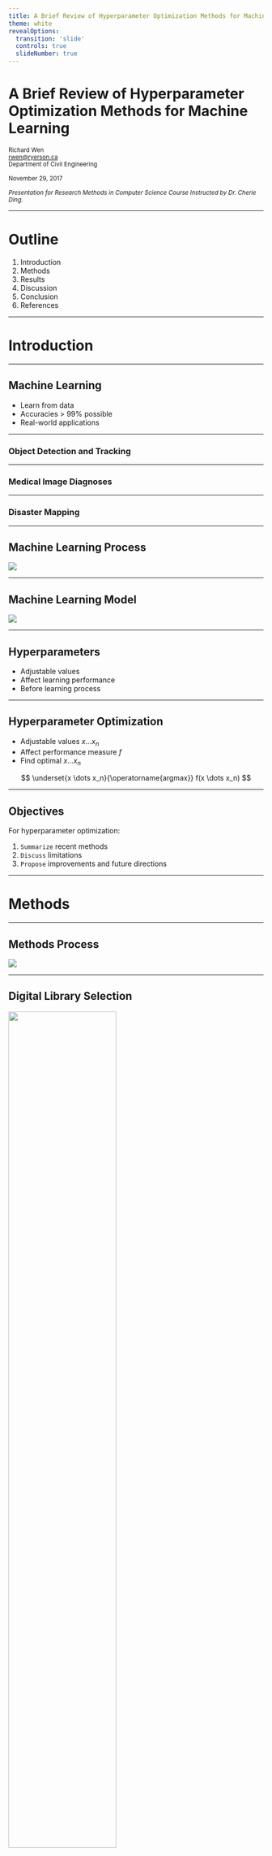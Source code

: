 ```yaml
---
title: A Brief Review of Hyperparameter Optimization Methods for Machine Learning
theme: white
revealOptions:
  transition: 'slide'
  controls: true
  slideNumber: true
---
```


# A Brief Review of Hyperparameter Optimization Methods for Machine Learning

<small>Richard Wen</small>  
<small>rwen@ryerson.ca</small>  
<small>Department of Civil Engineering</small>  
  
<small>November 29, 2017</small>  
  
<small>*Presentation for Research Methods in Computer Science Course Instructed by Dr. Cherie Ding.*</small>

---

# Outline

1. Introduction
2. Methods
3. Results
4. Discussion
5. Conclusion
6. References

---

# Introduction

---

## Machine Learning

* Learn from data
* Accuracies > 99% possible
* Real-world applications

---

### Object Detection and Tracking

<!-- .slide: data-background="./edit/img/raccoon_objdetect.gif" -->

---
 
### Medical Image Diagnoses

<!-- .slide: data-background="./edit/img/ctscan_thorax.gif" -->

---

### Disaster Mapping

<!-- .slide: data-background-iframe="./edit/iframe/simontontexas_harveyflood/simontontexas_harveyflood.html" -->

---

## Machine Learning Process

<img src="./edit/img/mlprocess.svg"></img>

---

## Machine Learning Model

<img src="./edit/img/mlmodel.svg"></img>

---

## Hyperparameters

* Adjustable values
* Affect learning performance
* Before learning process

---

## Hyperparameter Optimization

* Adjustable values $x \dots x_n$
* Affect performance measure $f$
* Find optimal $x \dots x_n$

$$
\underset{x \dots x_n}{\operatorname{argmax}} f(x \dots x_n)
$$

---

## Objectives

For hyperparameter optimization:

1. `Summarize` recent methods
2. `Discuss` limitations
3. `Propose` improvements and future directions

---

# Methods

---

## Methods Process

<img src="./edit/img/methodsprocess.svg"></img>

---

## Digital Library Selection

<img src="./edit/img/cs_jif_graph.png" width="65%"></img>

<small>Top 25 computer science journals on InCites by Journal Impact Factors</small>

---

## Automatic Search Queries

Query| Value
--- | ---
`Publication` | IEEE or ACM
`Year`| 2014 to October 5, 2017
`Title contains` | *hyperparameter*, *optimization*

---

## Manual Selection Criteria

Criteria| Description
--- | ---
`Detailed` | specific methods and results, >= 8 pages
`Relevant`| mention hyperparameter optimization
`Practical` | experiments, benchmarks, applications

---

## Review Procedure

1. `Identify` methods
2. `Summarize` methods
3. `Summarize` experiments and results
4. `Discuss` limitations, improvements, directions

---

# Results

---

## Potential Papers

<canvas class="chart">
<!--
{
 "type": "bar",
 "data": {
  "labels": ["2014"," 2015"," 2016"," 2017"],
  "datasets":[
   {
    "data":["0", "0", "0", "2", "0", "8"],
    "label":"ACM","backgroundColor":"rgba(91, 194, 244, 0.8)"
   },
   {
    "data":["1", "3", "4","4"],
    "label":"IEEE Xplore","backgroundColor":"rgba(0, 45, 114, 0.8)"
   }
  ]
 }, 
 "options": {
   "responsive": "true",
   "scales": {
        "yAxes": [{
          "scaleLabel": {
            "display": true,
            "labelString": "Number of Papers"
          }
        }]
      }
 }
}
-->
</canvas>

---

## Selected Papers

<canvas class="chart">
<!--
{
 "type": "bar",
 "data": {
  "labels": ["2014"," 2015"," 2016"," 2017"],
  "datasets":[
   {
    "data":["1", "3", "4", "6", "0", "8"],
    "label":"Potential","backgroundColor":"rgba(91, 194, 244, 0.8)"
   },
   {
    "data":[" 0", "2", "1", "2"],
    "label":"Selected","backgroundColor":"rgba(0, 45, 114, 0.8)"
   }
  ]
 }, 
 "options": {
   "responsive": "true",
   "scales": {
        "yAxes": [{
          "scaleLabel": {
            "display": true,
            "labelString": "Number of Papers"
          }
        }]
      }
 }
}
-->
</canvas>

<span class="reference">Ref: [1-5] (Selected Papers)</span>

---

## Hyperparameter Optimization Methods

1. `Simple`: Exhaustive search
2. `Advanced`: Model or procedural based search

---

## Simple Methods

Method | Description
--- | ---
`Manual Search` | Trial and error
`Grid Search` | Predefined range of values
`Random Search` | Randomized range of values

<span class="reference">Ref: [6] </span>

---

## Manual Search

Hyperparameter | Values
--- | ---
$x_1$ | 5
$x_2$ | 10
$x_3$ | 15

---

## Grid Search

Hyperparameter | Values
--- | ---
$x_1$ | 5, 10, 15
$x_2$ | 3, 6, 9
$x_3$ | 2, 4, 6

---

## Random Search

Hyperparameter | Values
--- | ---
$x_1$ | <span class="random"></span>, <span class="random"></span>, <span class="random"></span>, <span class="random"></span>
$x_2$ | <span class="random"></span>, <span class="random"></span>, <span class="random"></span>
$x_3$ | <span class="random"></span>, <span class="random"></span>

---

## Advanced Methods

Method | Description
--- | ---
`Assumption` | Expert assumptions for particular cases
`Evolutionary` | Procedurally generated hyperparameters
`Sequential Model` | Sequentially guided hyperparameters

---

## Assumption Based Optimization

* Specific algorithms, data, and cases
* Select $x \dots x_n$ based on assumptions
* e.g. Distribution assumptions

<span class="reference">Ref: [1] </span>

---

## Evolutionary Based Optimization

* Mimic biological evolution
* Evolve and naturally select $x \dots x_n$
* e.g. Genetic algorithms, particle swarm

<span class="reference">Ref: [7]</span>

---

## Sequential Model Based Optimization (SMBO)

* Model performance function $f$ using $x \dots x_n$
* Predict next best set of hyperparameters
* e.g. Bayesian optimization

<span class="reference">Ref: [8-10] </span>

---

## SMBO Example

<canvas class="chart">
<!--
{
 "type": "line",
 "data": {
  "labels": ["x_t1"," x_t2"," x_t3"," x_t4", "x_t5"],
  "datasets":[
   {
    "data":["0.1", "0.25", "0.9", "0.65", "0.1"],
	"fill": false,
    "label":"Actual",
	"borderColor":"rgba(0, 76, 155, 0.8)",
	"backgroundColor": "rgba(0, 76, 155, 0.8)",
	"pointRadius": 0,
	"lineTension": 0
   },
   {
    "data":["0.1", "0.25", "0.9", "0.65", "0.1"],
	"fill": false,
    "label":"Model",
	"borderColor":"rgba(91, 194, 244, 0.8)",
	"backgroundColor": "rgba(91, 194, 244, 0.8)",
	"pointRadius": 0,
	"borderDash": [5,10]
   },
   {
    "data":["0.1", "0.25", "0.9", "0.65", "0.1", "1"],
	"fill": false,
	"showLine": false,
    "label":"Observed",
	"backgroundColor": "rgba(255, 220, 0, 0.8)",
	"pointRadius": 10,
	"pointHoverRadius": 15,
	"pointBackgroundColor": "rgba(255, 220, 0, 0.8)"
   }
  ]
 }, 
 "options": {
   "responsive": "true",
   "scales": {
        "yAxes": [{
          "scaleLabel": {
            "display": true,
            "labelString": "f(x)"
          }
        }]
      }
 }
}
-->
</canvas>

---

## SMBO Improvements

* Transfer learned hyperparameters [1]
* Discover better starting hyperparameters [2]
* Measure transfer hyperparameters influence [3]
* Consider hyperparameter inter-dependency [4]

---

## SMBO Experiments

* Improved performance (e.g. ~10-20%)
* Better hyperparameters than simple methods
* Same time and iteration constraints

---

## SMBO Data

<canvas class="chart">
<!--
{
 "type": "bar",
 "data": {
  "labels": ["Real-world", "Repository", "Library"],
  "datasets":[
   {
    "data":["2", "2", "3", "0", "8"],
    "label":"Source","backgroundColor":"rgba(0, 45, 114, 0.8)"
   }
  ]
 }, 
 "options": {
   "responsive": "true",
   "scales": {
        "yAxes": [{
          "scaleLabel": {
            "display": true,
            "labelString": "Number of Datasets"
          }
        }]
      }
 }
}
-->
</canvas>

<span class="reference">e.g. WEKA, 1000 Genomes; 50+ datasets; ~500-60000 instances</span>

---

# Discussion

---

## Limitations

* Manual constraints selection
* Scalability
* Dataset variability

---

## Manual Constraints

* Hyperparameters $x \dots x_n$
* Performance measure $f$
* Set of constraints $C$
* Iteration or steps $t$

$$
\underset{x \dots x_n \in C}{\operatorname{argmax}} f(x \dots x_n) \textrm{ given } t
$$

---

## Improvements and Future Directions

* Automated Machine Learning
* Combining methods
* Sampling

---

# Conclusion

* Reviewed 5 papers
* SMBO as an effective framework
* Constraints and scalability
* Automated Machine Learning

---

# References

---

* [1] N. Schilling, M. Wistuba, L. Drumond, and L. Schmidt-Thieme, “Joint
model choice and hyperparameter optimization with factorized multilayer
perceptrons,” in 2015 IEEE 27th International Conference on Tools
with Artificial Intelligence (ICTAI), Nov 2015, pp. 72–79.
* [2] M. Wistuba, N. Schilling, and L. Schmidt-Thieme, “Learning hyperparameter
optimization initializations,” in 2015 IEEE International
Conference on Data Science and Advanced Analytics (DSAA), Oct 2015,
pp. 1–10.

---

* [3] M. Wistuba, N. Schilling, and L. Schmidt-Thieme, “Hyperparameter optimization machines,” in 2016 IEEE International
Conference on Data Science and Advanced Analytics (DSAA),
Oct 2016, pp. 41–50.
* [4] J. C. L`evesque, A. Durand, C. Gagn`e, and R. Sabourin, “Bayesian optimization
for conditional hyperparameter spaces,” in 2017 International
Joint Conference on Neural Networks (IJCNN), May 2017, pp. 286–293.

---

* [5] A. Quitadamo, J. Johnson, and X. Shi, “Bayesian hyperparameter
optimization for machine learning based eqtl analysis,” in Proceedings
of the 8th ACM International Conference on Bioinformatics,
Computational Biology,and Health Informatics, ser. ACM-BCB ’17.
New York, NY, USA: ACM, 2017, pp. 98–106. [Online]. Available:
http://doi.acm.org/10.1145/3107411.3107434
* [6] J. Bergstra and Y. Bengio, “Random search for hyper-parameter optimization,”
Journal of Machine Learning Research, vol. 13, no. Feb, pp.
281–305, 2012.

---

* [7] D. Whitley, S. Rana, J. Dzubera, and K. E. Mathias, “Evaluating
evolutionary algorithms,” Artificial intelligence, vol. 85, no. 1, pp. 245–
276, 1996.
* [8] J. Snoek, H. Larochelle, and R. P. Adams, “Practical bayesian optimization
of machine learning algorithms,” in Advances in neural information
processing systems, 2012, pp. 2951–2959.

---

* [9] F. Hutter, H. H. Hoos, and K. Leyton-Brown, “Sequential model-based
optimization for general algorithm configuration.” LION, vol. 5, pp. 507–
523, 2011.
* [10] D. R. Jones, M. Schonlau, and W. J. Welch, “Efficient global optimization
of expensive black-box functions,” Journal of Global optimization,
vol. 13, no. 4, pp. 455–492, 1998.

---

# Thank you

<small>Richard Wen</small>  
<small>rwen@ryerson.ca</small>  
<small>Department of Civil Engineering</small>  
  
<small>[github.com/rrwen/slides-rmcs-litreview](https://github.com/rrwen/slides-rmcs-litreview)</small>  
